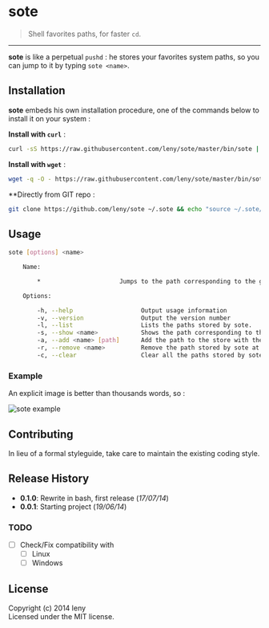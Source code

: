 # sote 

> Shell favorites paths, for faster `cd`.

* * *

**sote** is like a perpetual `pushd` : he stores your favorites system paths, so you can jump to it by typing `sote <name>`.

## Installation
**sote** embeds his own installation procedure, one of the commands below to install it on your system :

**Install with `curl`** :

```bash
curl -sS https://raw.githubusercontent.com/leny/sote/master/bin/sote | bash
```

**Install with `wget`** :

```bash
wget -q -O - https://raw.githubusercontent.com/leny/sote/master/bin/sote | bash
```

**Directly from GIT repo :

```bash
git clone https://github.com/leny/sote ~/.sote && echo "source ~/.sote/bin/sote" >> ~/.bash_profile && source ~/.sote/bin/sote
```

## Usage

```bash
sote [options] <name>

    Name:

        *                      Jumps to the path corresponding to the given name.

    Options:

        -h, --help                   Output usage information
        -v, --version                Output the version number
        -l, --list                   Lists the paths stored by sote.
        -s, --show <name>            Shows the path corresponding to the given name.
        -a, --add <name> [path]      Add the path to the store with the given name. If no path is given, use current path.
        -r, --remove <name>          Remove the path stored by sote at the given name.
        -c, --clear                  Clear all the paths stored by sote. Ask for confirmation before acting.
```

### Example

An explicit image is better than thousands words, so : 

![sote example](./example.png)

## Contributing

In lieu of a formal styleguide, take care to maintain the existing coding style.

## Release History

* **0.1.0**: Rewrite in bash, first release (*17/07/14*)
* **0.0.1**: Starting project (*19/06/14*)

### TODO

* [ ] Check/Fix compatibility with
    * [ ] Linux
    * [ ] Windows

## License

Copyright (c) 2014 leny  
Licensed under the MIT license.
